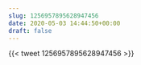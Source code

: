 ```yaml
---
slug: 1256957895628947456
date: 2020-05-03 14:44:50+00:00
draft: false
---
```


{{< tweet 1256957895628947456 >}}
